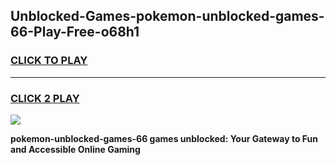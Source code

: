 
## Unblocked-Games-pokemon-unblocked-games-66-Play-Free-o68h1
<h3>
<a href="https://premium76.site?title=pokemon-unblocked-games-66&ref=23A">CLICK TO PLAY</a></h3>
<hr>

<h3>
<a href="https://premium76.site?title=pokemon-unblocked-games-66&ref=23A">CLICK 2 PLAY</a>
  
</h3>

<a href="https://premium76.site?title=pokemon-unblocked-games-66&ref=23A"><img src="https://clearcache.store/games.png"></a>


**pokemon-unblocked-games-66 games unblocked: Your Gateway to Fun and Accessible Online Gaming**
